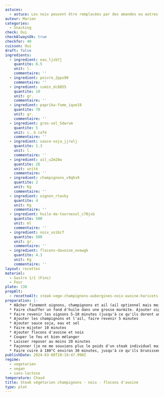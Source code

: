 ```yaml
---
astuces:
  - astuce: Les noix peuvent être remplacées par des amandes ou autres fruits à coques. Les épices peuvent être changées.
auteur: Marion
categories:
  - Snacking
check: Oui
checkAlwaysOk: true
checkfor: 40
cuisson: Oui
draft: false
ingredients:
  - ingredient: eau_ljzb7j
    quantite: 6.5
    unit: l.
    commentaire: ''
  - ingredient: poivre_2pps90
    commentaire: ''
  - ingredient: cumin_dc8855
    quantite: 10
    unit: gr.
    commentaire: ''
  - ingredient: paprika-fume_ique18
    quantite: 70
    unit: gr.
    commentaire: ''
  - ingredient: gros-sel_5dwrvm
    quantite: 5
    unit: c. à café
    commentaire: ''
  - ingredient: sauce-soja_jjrwlj
    quantite: 1.3
    unit: l.
    commentaire: ''
  - ingredient: ail_u2m28w
    quantite: 26
    unit: unité
    commentaire: ''
  - ingredient: champignons_v9qhs9
    quantite: 2
    unit: Kg
    commentaire: ''
  - ingredient: oignon_rtavky
    quantite: 4
    unit: Kg
    commentaire: ''
  - ingredient: huile-de-tournesol_c70jxb
    quantite: 500
    unit: ml
    commentaire: ''
  - ingredient: noix_usibcf
    quantite: 500
    unit: gr.
    commentaire: ''
  - ingredient: flocons-davoine_ovewgk
    quantite: 4.3
    unit: Kg
    commentaire: ''
layout: recettes
materiel:
  - Gastro 1/1 (Fins)
  - Four
plate: 130
prepAlt:
  - recetteAlt: steak-vege-champignons-aubergines-noix-avoine-haricots-rouges-version-amelioree_6068ae73-1984-4084-890f-17076c0afe8c
preparation: |-
  * Hâcher finement oignons, champignons et ail (ail optionnel mais meilleur), et noix
  * Faire chauffer un fond d'huile dans une grosse marmite. Ajouter oignons et épices.
  * Faire revenir les oignons 5-10 minutes (jusqu'à ce qu'ils dorent un peu)
  * Ajouter les champignons et l'ail, faire revenir 5 minutes
  * Ajouter sauce soja, eau et sel
  * Faire mijoter 10 minutes
  * Ajouter flocons d'avoine et noix
  * Couper le feu et bien mélanger
  * Laisser reposer au moins 20 minutes
  * Façonner (je ne me souviens plus le poids d'un steak individuel mais peser le tout et calculer, c'est assez généreux). Mettre de l'huile sur les deux faces du steak (au pinceau c'est le mieux)
  * Faire cuire à 180°C environ 30 minutes, jusqu'à ce qu'ils brunissent un peu. Retourner en milieu de cuisson.
publishDate: 2024-03-08T10:19:47.990Z
regime:
  - vegetarien
  - vegan
  - sans-lactose
temperature: Chaud
title: Steak végétarien champignons - noix - flocons d'avoine
type: plat
---
```

